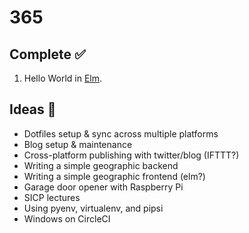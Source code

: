 # 365

## Complete ✅
001. Hello World in [Elm](http://elm-lang.org/).

## Ideas 🤔
- Dotfiles setup & sync across multiple platforms
- Blog setup & maintenance
- Cross-platform publishing with twitter/blog (IFTTT?)
- Writing a simple geographic backend
- Writing a simple geographic frontend (elm?)
- Garage door opener with Raspberry Pi
- SICP lectures
- Using pyenv, virtualenv, and pipsi
- Windows on CircleCI
